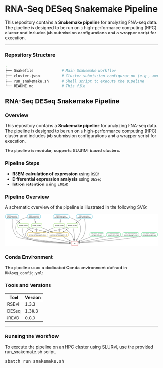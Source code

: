 # RNA-Seq DESeq Snakemake Pipeline

This repository contains a **Snakemake pipeline** for analyzing RNA-seq data. The pipeline is designed to be run on a high-performance computing (HPC) cluster and includes job submission configurations and a wrapper script for execution.

---

### Repository Structure

```bash
.
├── Snakefile             # Main Snakemake workflow
├── cluster.json          # Cluster submission configuration (e.g., memory, threads)
├── run_snakemake.sh      # Shell script to execute the pipeline
└── README.md             # This file

```

## RNA-Seq DESeq Snakemake Pipeline

### Overview

This repository contains a **Snakemake pipeline** for analyzing RNA-seq data. The pipeline is designed to be run on a high-performance computing (HPC) cluster and includes job submission configurations and a wrapper script for execution.

The pipeline is modular, supports SLURM-based clusters.

### Pipeline Steps

- **RSEM calculation of expression** using `RSEM`
- **Differential expression analysis** using `DESeq` 
- **Intron retention** using `iREAD` 

### Pipeline Overview

A schematic overview of the pipeline is illustrated in the following SVG:

![Pipeline Overview](RNAseq_dag_DESeq.svg)

### Conda Environment

The pipeline uses a dedicated Conda environment defined in `RNAseq_config.yml`:

### Tools and Versions

| Tool           | Version  |
|----------------|----------|
| RSEM           | 1.3.3    |
| DESeq          | 1.38.3   |
| iREAD          | 0.8.9    |

---

### Running the Workflow

To execute the pipeline on an HPC cluster using SLURM, use the provided run_snakemake.sh script.

<pre>sbatch run_snakemake.sh</pre>
